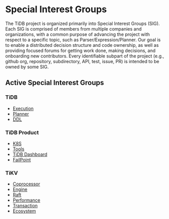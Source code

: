 # Special Interest Groups

The TiDB project is organized primarily into Special Interest Groups
(SIG). Each SIG is comprised of members from multiple companies and
organizations, with a common purpose of advancing the project with respect to a
specific topic, such as Parser/Expression/Planner. Our goal is to enable a
distributed decision structure and code ownership, as well as providing focused
forums for getting work done, making decisions, and onboarding new
contributors. Every identifiable subpart of the project (e.g., github org,
repository, subdirectory, API, test, issue, PR) is intended to be owned by some
SIG.

## Active Special Interest Groups

### TiDB

* [Execution](./sig-exec)
* [Planner](./sig-planner)
* [DDL](./sig-ddl)

### TiDB Product

* [K8S](./sig-k8s)
* [Tools](./sig-tools)
* [TiDB Dashboard](./sig-dashboard)
* [FailPoint](./sig-failpoint)

### TiKV

* [Coprocessor](https://github.com/tikv/community/tree/master/sig/coprocessor)
* [Engine](https://github.com/tikv/community/tree/master/sig/engine)
* [Raft](https://github.com/tikv/community/tree/master/sig/raft)
* [Performance](https://github.com/tikv/community/tree/master/sig/performance)
* [Transaction](https://github.com/tikv/community/tree/master/sig/transaction)
* [Ecosystem](https://github.com/tikv/community/tree/master/sig/ecosystem)
